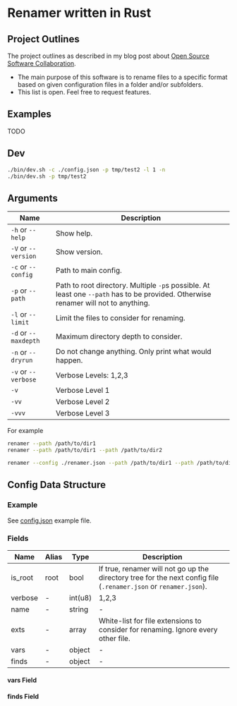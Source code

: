 # Renamer written in Rust

## Project Outlines

The project outlines as described in my blog post about [Open Source Software Collaboration](https://blog.fox21.at/2019/02/21/open-source-software-collaboration.html).

- The main purpose of this software is to rename files to a specific format based on given configuration files in a folder and/or subfolders.
- This list is open. Feel free to request features.

## Examples

TODO

## Dev

```bash
./bin/dev.sh -c ./config.json -p tmp/test2 -l 1 -n
./bin/dev.sh -p tmp/test2
```

## Arguments

| Name | Description |
|---|---|
| `-h` or `--help` | Show help. |
| `-V` or `--version` | Show version. |
| `-c` or `--config` | Path to main config. |
| `-p` or `--path` | Path to root directory. Multiple `-p`s possible. At least one `--path` has to be provided. Otherwise renamer will not to anything. |
| `-l` or `--limit` | Limit the files to consider for renaming. |
| `-d` or `--maxdepth` | Maximum directory depth to consider. |
| `-n` or `--dryrun` | Do not change anything. Only print what would happen. |
| `-v` or `--verbose` | Verbose Levels: 1,2,3 |
| `-v` | Verbose Level 1 |
| `-vv` | Verbose Level 2 |
| `-vvv` | Verbose Level 3 |

For example

```bash
renamer --path /path/to/dir1
renamer --path /path/to/dir1 --path /path/to/dir2

renamer --config ./renamer.json --path /path/to/dir1 --path /path/to/dir2 --limit 10 --maxdepth 1 --verbose 3 --dryrun
```

## Config Data Structure

### Example

See [config.json](config.json) example file.

### Fields

| Name | Alias | Type | Description |
|---|---|---|---|
| is_root | root | bool | If true, renamer will not go up the directory tree for the next config file (`.renamer.json` or `renamer.json`). |
| verbose | - | int(u8) | 1,2,3 |
| name | - | string | - |
| exts | - | array | White-list for file extensions to consider for renaming. Ignore every other file. |
| vars | - | object | - |
| finds | - | object | - |

#### vars Field

#### finds Field
